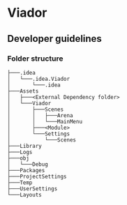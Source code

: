 # Viador

## Developer guidelines
### Folder structure
```
├───.idea
│   └───.idea.Viador
│       └───.idea
├───Assets
│   ├───<External Dependency folder>
│   └───Viador
│       ├───Scenes
│       │   ├───Arena
│       │   └───MainMenu
│       ├───<Module>
│       └───Settings
│           └───Scenes
├───Library
├───Logs
├───obj
│   └───Debug
├───Packages
├───ProjectSettings
├───Temp
├───UserSettings
└───Layouts
```
        
